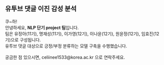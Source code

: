 <h2>유투브 댓글 이진 감성 분석</h2>
<p>쿠~하! <br>
안녕하세요, <strong>NLP 단기 project 팀</strong>입니다. <br>
팀은 유정아(11기), 명재성(11기), 이가영(12기), 이나윤(12기), 원윤정(12기), 임효진(12기)으로 구성됩니다. <br>
유투브 댓글 대상으로 긍정/부정 분류하는 모델 구축을 수행했습니다. <br>
<br>
궁금한 점 있으시면, celiinee1533@korea.ac.kr 으로 연락주세요.
